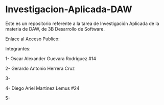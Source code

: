 # Investigacion-Aplicada-DAW
Este es un repositorio referente a la tarea de Investigación Aplicada de la materia de DAW, de 3B Desarrollo de Software.

Enlace al Acceso Publico: 

Integrantes:

1- Oscar Alexander Guevara Rodríguez #14

2- Gerardo Antonio Herrera Cruz

3-

4- Diego Ariel Martinez Lemus #24

5-

